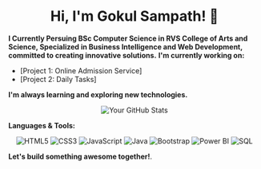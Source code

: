 <div align="center">
  <h1>Hi, I'm Gokul Sampath! 👋</h1>
</div>

**I Currently Persuing BSc Computer Science in RVS College of Arts and Science, Specialized in Business Intelligence and Web Development, committed to creating innovative solutions.**
**I'm currently working on:**

- [Project 1: Online Admission Service] 
- [Project 2: Daily Tasks]

**I'm always learning and exploring new technologies.**

<div align="center">
  <img src="https://github-readme-stats.vercel.app/api?username=Gokul-Sampath&show_icons=true&theme=tokyonight&count_private=true&include_all_commits=true" alt="Your GitHub Stats">
</div>

**Languages & Tools:**

<div align="center">
  <img src="https://img.shields.io/badge/HTML5-E34F26?style=for-the-badge&logo=html5&logoColor=white" alt="HTML5">
  <img src="https://img.shields.io/badge/CSS3-1572B6?style=for-the-badge&logo=css3&logoColor=white" alt="CSS3">
  <img src="https://img.shields.io/badge/JavaScript-323330?style=for-the-badge&logo=javascript&logoColor=white" alt="JavaScript">
  <img src="https://img.shields.io/badge/Java-ED8B74?style=for-the-badge&logo=java&logoColor=white" alt="Java">
  <img src="https://img.shields.io/badge/Bootstrap-563C7C?style=for-the-badge&logo=getbootstrap&logoColor=white" alt="Bootstrap">
  <img src="https://img.shields.io/badge/Power_BI-F0B900?style=for-the-badge&logo=powerbi&logoColor=white" alt="Power BI"> 
  <img src="https://img.shields.io/badge/SQL-007DBA?style=for-the-badge&logo=mysql&logoColor=white" alt="SQL">
</div>

**Let's build something awesome together!**.
